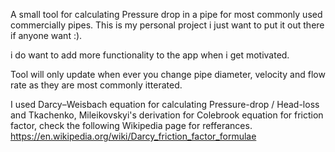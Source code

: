 A small tool for calculating Pressure drop in a pipe for most commonly used commercially pipes. This is my personal project i just want to put it out there if anyone want :).

i do want to add more functionality to the app when i get motivated.

Tool will only update when ever you change pipe diameter, velocity and flow rate as they are most commonly itterated.

I used Darcy–Weisbach equation for calculating Pressure-drop / Head-loss and Tkachenko, Mileikovskyi's derivation for Colebrook equation for friction factor, check the following Wikipedia page for refferances.
https://en.wikipedia.org/wiki/Darcy_friction_factor_formulae
